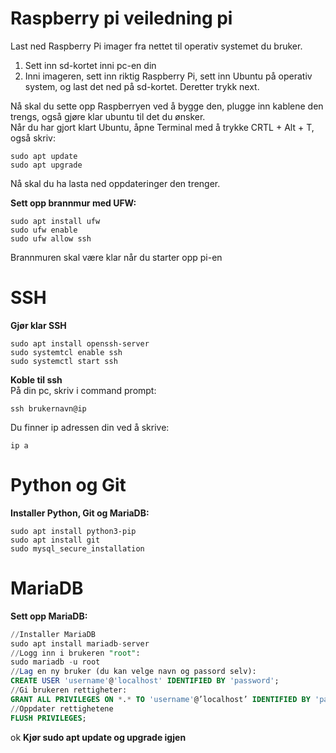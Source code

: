 # Raspberry pi veiledning pi

Last ned Raspberry Pi imager fra nettet til operativ systemet du bruker.

1. Sett inn sd-kortet inni pc-en din
2. Inni imageren, sett inn riktig Raspberry Pi, sett inn Ubuntu på operativ system, og last det ned på sd-kortet. Deretter trykk next.

Nå skal du sette opp Raspberryen ved å bygge den, plugge inn kablene den trengs, også gjøre klar ubuntu til det du ønsker.  
Når du har gjort klart Ubuntu, åpne Terminal med å trykke CRTL + Alt + T, også skriv:

``` console
sudo apt update
sudo apt upgrade
```
Nå skal du ha lasta ned oppdateringer den trenger.

**Sett opp brannmur med UFW:**

``` console
sudo apt install ufw
sudo ufw enable
sudo ufw allow ssh
```
Brannmuren skal være klar når du starter opp pi-en


# SSH
**Gjør klar SSH**
``` console
sudo apt install openssh-server
sudo systemtcl enable ssh
sudo systemctl start ssh
```
**Koble til ssh**  
På din pc, skriv i command prompt:
``` console
ssh brukernavn@ip 
```
Du finner ip adressen din ved å skrive: 
``` console
ip a
```


# Python og Git

**Installer Python, Git og MariaDB:**

``` console
sudo apt install python3-pip
sudo apt install git
sudo mysql_secure_installation
```

# MariaDB
**Sett opp MariaDB:**
``` sql
//Installer MariaDB
sudo apt install mariadb-server
//Logg inn i brukeren "root":
sudo mariadb -u root
//Lag en ny bruker (du kan velge navn og passord selv):
CREATE USER 'username'@'localhost' IDENTIFIED BY 'password';
//Gi brukeren rettigheter:
GRANT ALL PRIVILEGES ON *.* TO 'username'@’localhost’ IDENTIFIED BY 'password';
//Oppdater rettighetene
FLUSH PRIVILEGES;
```

ok
**Kjør sudo apt update og upgrade igjen**